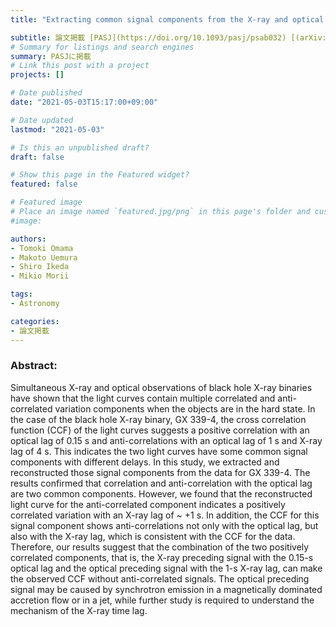 ```yaml
---
title: "Extracting common signal components from the X-ray and optical light curves of GX 339-4: new view for anti-correlation"

subtitle: 論文掲載 [PASJ](https://doi.org/10.1093/pasj/psab032) [(arXiv:2104.07338)](https://arxiv.org/abs/2104.07338)
# Summary for listings and search engines
summary: PASJに掲載
# Link this post with a project
projects: []

# Date published
date: "2021-05-03T15:17:00+09:00"

# Date updated
lastmod: "2021-05-03"

# Is this an unpublished draft?
draft: false

# Show this page in the Featured widget?
featured: false

# Featured image
# Place an image named `featured.jpg/png` in this page's folder and customize its options here.
#image:

authors:
- Tomoki Omama
- Makoto Uemura
- Shiro Ikeda
- Mikio Morii

tags:
- Astronomy

categories:
- 論文掲載
---
```


### Abstract:

Simultaneous X-ray and optical observations of black hole X-ray binaries have shown that the light curves contain multiple correlated and anti-correlated variation components when the objects are in the hard state. In the case of the black hole X-ray binary, GX 339-4, the cross correlation function (CCF) of the light curves suggests a positive correlation with an optical lag of 0.15 s and anti-correlations with an optical lag of 1 s and X-ray lag of 4 s. This indicates the two light curves have some common signal components with different delays. In this study, we extracted and reconstructed those signal components from the data for GX 339-4. The results confirmed that correlation and anti-correlation with the optical lag are two common components. However, we found that the reconstructed light curve for the anti-correlated component indicates a positively correlated variation with an X-ray lag of ~ +1 s. In addition, the CCF for this signal component shows anti-correlations not only with the optical lag, but also with the X-ray lag, which is consistent with the CCF for the data. Therefore, our results suggest that the combination of the two positively correlated components, that is, the X-ray preceding signal with the 0.15-s optical lag and the optical preceding signal with the 1-s X-ray lag, can make the observed CCF without anti-correlated signals. The optical preceding signal may be caused by synchrotron emission in a magnetically dominated accretion flow or in a jet, while further study is required to understand the mechanism of the X-ray time lag.
